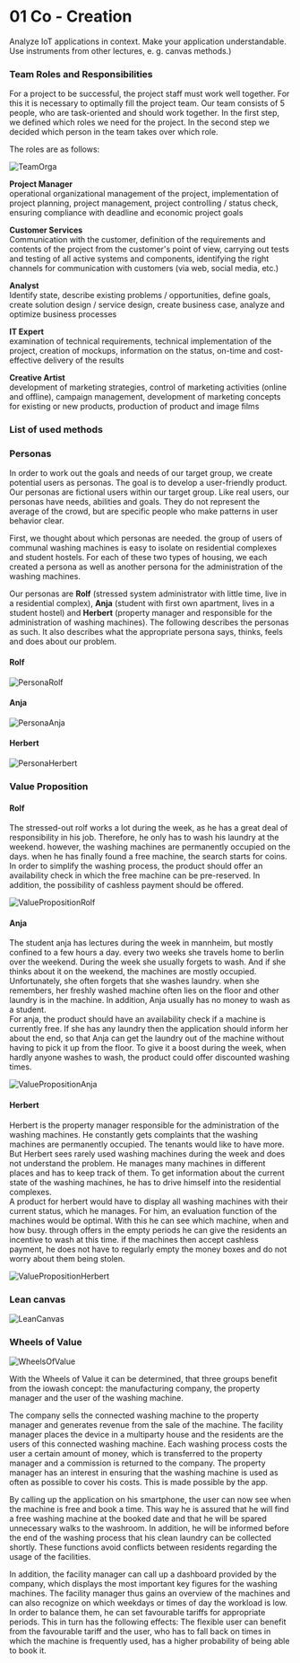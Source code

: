 # 01 Co - Creation
Analyze IoT applications in context. Make your application understandable. Use instruments from other lectures, e. g. canvas methods.)

### Team Roles and Responsibilities
For a project to be successful, the project staff must work well together. For this it is necessary to optimally fill the project team.
Our team consists of 5 people, who are task-oriented and should work together.
In the first step, we defined which roles we need for the project. In the second step we decided which person in the team takes over which role.

The roles are as follows:

![TeamOrga](../resources/team_orga.png)

<b>Project Manager</b><br> 
operational organizational management of the project, implementation of project planning, project management, project controlling / status check, ensuring compliance with deadline and economic project goals

<b>Customer Services</b> <br>
Communication with the customer, definition of the requirements and contents of the project from the customer's point of view, carrying out tests and testing of all active systems and components, identifying the right channels for communication with customers (via web, social media, etc.)

<b>	Analyst</b><br>
Identify state, describe existing problems / opportunities, define goals, create solution design / service design, create business case, analyze and optimize business processes

<b>IT Expert</b><br>
examination of technical requirements, technical implementation of the project, creation of mockups, information on the status, on-time and cost-effective delivery of the results

<b>Creative Artist</b><br>
development of marketing strategies, control of marketing activities (online and offline), campaign management, development of marketing concepts for existing or new products, production of product and image films



### List of used methods

### Personas

In order to work out the goals and needs of our target group, we create potential users as personas. The goal is to develop a user-friendly product. Our personas are fictional users within our target group. Like real users, our personas have needs, abilities and goals. They do not represent the average of the crowd, but are specific people who make patterns in user behavior clear.

First, we thought about which personas are needed. the group of users of communal washing machines is easy to isolate on residential complexes and student hostels.
For each of these two types of housing, we each created a persona as well as another persona for the administration of the washing machines.

Our personas are <b>Rolf</b> (stressed system administrator with little time, live in a residential complex), <b>Anja</b> (student with first own apartment, lives in a student hostel) and <b>Herbert</b> (property manager and responsible for the administration of washing machines).
The following describes the personas as such. It also describes what the appropriate persona says, thinks, feels and does about our problem.

#### Rolf

![PersonaRolf](../resources/persona_rolf.png)

#### Anja

![PersonaAnja](../resources/persona_anja.png)

#### Herbert

![PersonaHerbert](../resources/persona_herbert.png)



### Value Proposition

#### Rolf

The stressed-out rolf works a lot during the week, as he has a great deal of responsibility in his job. Therefore, he only has to wash his laundry at the weekend. however, the washing machines are permanently occupied on the days. when he has finally found a free machine, the search starts for coins. <br>
In order to simplify the washing process, the product should offer an availability check in which the free machine can be pre-reserved. In addition, the possibility of cashless payment should be offered.

![ValuePropositionRolf](../resources/value_proposition_rolf.png)

#### Anja

The student anja has lectures during the week in mannheim, but mostly confined to a few hours a day. every two weeks she travels home to berlin over the weekend. During the week she usually forgets to wash. And if she thinks about it on the weekend, the machines are mostly occupied. Unfortunately, she often forgets that she washes laundry. when she remembers, her freshly washed machine often lies on the floor and other laundry is in the machine. In addition, Anja usually has no money to wash as a student.<br>
For anja, the product should have an availability check if a machine is currently free. If she has any laundry then the application should inform her about the end, so that Anja can get the laundry out of the machine without having to pick it up from the floor. To give it a boost during the week, when hardly anyone washes to wash, the product could offer discounted washing times.

![ValuePropositionAnja](../resources/value_proposition_anja.png)

#### Herbert

Herbert is the property manager responsible for the administration of the washing machines. He constantly gets complaints that the washing machines are permanently occupied. The tenants would like to have more. But Herbert sees rarely used washing machines during the week and does not understand the problem. He manages many machines in different places and has to keep track of them. To get information about the current state of the washing machines, he has to drive himself into the residential complexes. <br>
A product for herbert would have to display all washing machines with their current status, which he manages. For him, an evaluation function of the machines would be optimal. With this he can see which machine, when and how busy. through offers in the empty periods he can give the residents an incentive to wash at this time. if the machines then accept cashless payment, he does not have to regularly empty the money boxes and do not worry about them being stolen.

![ValuePropositionHerbert](../resources/value_proposition_herbert.png)


### Lean canvas

![LeanCanvas](../resources/lean_canvas.png)

### Wheels of Value
![WheelsOfValue](../resources/wheels_of_value_english.png)

With the Wheels of Value it can be determined, that three groups benefit from the iowash concept: the manufacturing company, the property manager and the user of the washing machine.

The company sells the connected washing machine to the property manager and generates revenue from the sale of the machine. The facility manager places the device in a multiparty house and the residents are the users of this connected washing machine. Each washing process costs the user a certain amount of money, which is transferred to the property manager and a commission is returned to the company. The property manager has an interest in ensuring that the washing machine is used as often as possible to cover his costs. This is made possible by the app.

By calling up the application on his smartphone, the user can now see when the machine is free and book a time. This way he is assured that he will find a free washing machine at the booked date and that he will be spared unnecessary walks to the washroom. In addition, he will be informed before the end of the washing process that his clean laundry can be collected shortly. These functions avoid conflicts between residents regarding the usage of the facilities.

In addition, the facility manager can call up a dashboard provided by the company, which displays the most important key figures for the washing machines. The facility manager thus gains an overview of the machines and can also recognize on which weekdays or times of day the workload is low. In order to balance them, he can set favourable tariffs for appropriate periods. This in turn has the following effects: The flexible user can benefit from the favourable tariff and the user, who has to fall back on times in which the machine is frequently used, has a higher probability of being able to book it.
